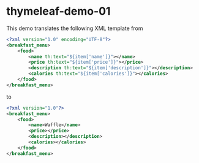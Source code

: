 # thymeleaf-demo-01

This demo translates the following XML template from 

```xml
<?xml version="1.0" encoding="UTF-8"?>
<breakfast_menu>
    <food>
        <name th:text="${item['name']}"></name>
        <price th:text="${item['price']}"></price>
        <description th:text="${item['description']}"></description>
        <calories th:text="${item['calories']}"></calories>
    </food>
</breakfast_menu>
```


to

```xml
<?xml version="1.0"?>
<breakfast_menu>
    <food>
        <name>Waffle</name>
        <price></price>
        <description></description>
        <calories></calories>
    </food>
</breakfast_menu>
```
